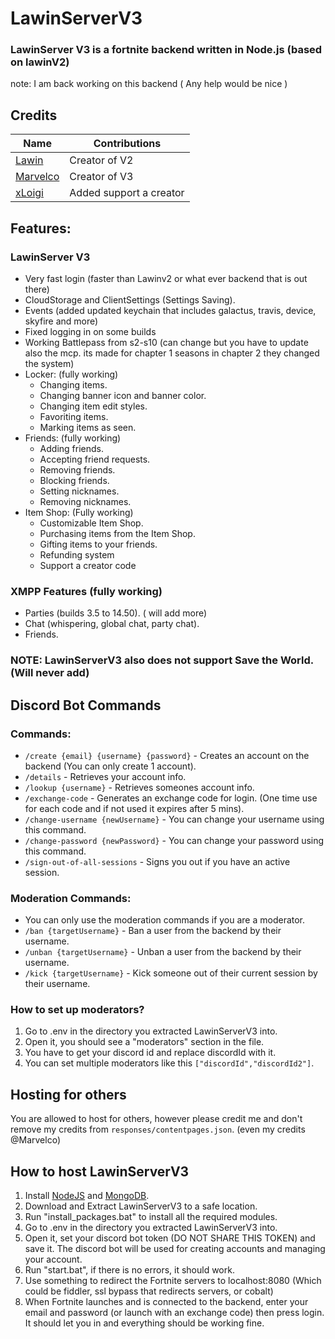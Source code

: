 # LawinServerV3
### LawinServer V3 is a fortnite backend written in Node.js (based on lawinV2)

note: I am back working on this backend ( Any help would be nice )

## Credits
| Name | Contributions |
| --------------- | ----------- |
| [Lawin](https://github.com/Lawin0129) | Creator of V2 |
| [Marvelco](https://github.com/MarvelcoOGFN) | Creator of V3 |
| [xLoigi](https://github.com/xLoigi) | Added support a creator |


## Features:

### LawinServer V3
* Very fast login (faster than Lawinv2 or what ever backend that is out there)
* CloudStorage and ClientSettings (Settings Saving).
* Events (added updated keychain that includes galactus, travis, device, skyfire and more)
* Fixed logging in on some builds
* Working Battlepass from s2-s10 (can change but you have to update also the mcp. its made for chapter 1 seasons in chapter 2 they changed the system)
* Locker: (fully working)
    + Changing items.
    + Changing banner icon and banner color.
    + Changing item edit styles.
    + Favoriting items.
    + Marking items as seen.
* Friends: (fully working)
    + Adding friends.
    + Accepting friend requests.
    + Removing friends.
    + Blocking friends.
    + Setting nicknames.
    + Removing nicknames.
* Item Shop: (Fully working)
    + Customizable Item Shop.
    + Purchasing items from the Item Shop.
    + Gifting items to your friends.
    + Refunding system
    + Support a creator code
### XMPP Features (fully working)
- Parties (builds 3.5 to 14.50). ( will add more)
- Chat (whispering, global chat, party chat).
- Friends.

  
### NOTE: LawinServerV3 also does not support Save the World. (Will never add)

## Discord Bot Commands
### Commands:
- `/create {email} {username} {password}` - Creates an account on the backend (You can only create 1 account).
- `/details` - Retrieves your account info.
- `/lookup {username}` - Retrieves someones account info.
- `/exchange-code` - Generates an exchange code for login. (One time use for each code and if not used it expires after 5 mins).
- `/change-username {newUsername}` - You can change your username using this command.
- `/change-password {newPassword}` - You can change your password using this command.
- `/sign-out-of-all-sessions` - Signs you out if you have an active session.
### Moderation Commands:
- You can only use the moderation commands if you are a moderator.
- `/ban {targetUsername}` - Ban a user from the backend by their username.
- `/unban {targetUsername}` - Unban a user from the backend by their username.
- `/kick {targetUsername}` - Kick someone out of their current session by their username.
### How to set up moderators?
1) Go to .env in the directory you extracted LawinServerV3 into.
2) Open it, you should see a "moderators" section in the file.
3) You have to get your discord id and replace discordId with it.
4) You can set multiple moderators like this `["discordId","discordId2"]`.

## Hosting for others
You are allowed to host for others, however please credit me and don't remove my credits from `responses/contentpages.json`. (even my credits @Marvelco)

## How to host LawinServerV3
1) Install [NodeJS](https://nodejs.org/en/) and [MongoDB](https://www.mongodb.com/try/download/community).
2) Download and Extract LawinServerV3 to a safe location.
3) Run "install_packages.bat" to install all the required modules.
4) Go to .env in the directory you extracted LawinServerV3 into.
5) Open it, set your discord bot token (DO NOT SHARE THIS TOKEN) and save it. The discord bot will be used for creating accounts and managing your account.
6) Run "start.bat", if there is no errors, it should work.
7) Use something to redirect the Fortnite servers to localhost:8080 (Which could be fiddler, ssl bypass that redirects servers, or cobalt)
8) When Fortnite launches and is connected to the backend, enter your email and password (or launch with an exchange code) then press login. It should let you in and everything should be working fine.
